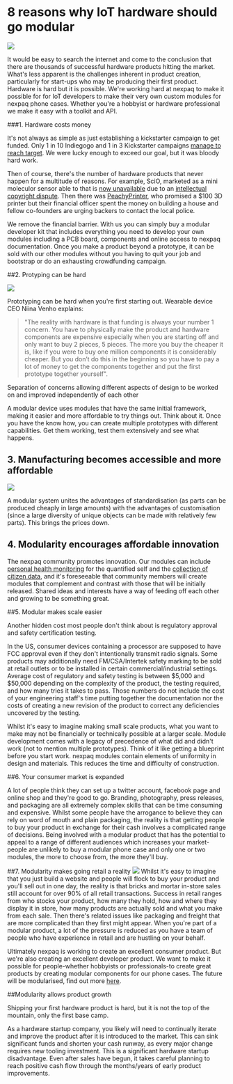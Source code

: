 
# 8 reasons why IoT hardware should go modular  
![](http://atravellingcook.com/wp-content/uploads/2016/08/baner_v4.jpg)


It would be easy to search the internet and come to the conclusion that there are thousands of successful hardware products hitting the market. What's less apparent is the challenges inherent in product creation, particularly for start-ups who may be producing their first product. Hardware is hard but it is possible. We're working hard at nexpaq to make it possible for for IoT developers to make their very own custom modules for nexpaq phone cases. Whether you're a hobbyist or hardware professional we make it easy with a toolkit and API. 


###1. Hardware costs money

It's not always as simple as just establishing a kickstarter campaign to get funded. Only 1 in 10 Indiegogo and 1 in 3 Kickstarter campaigns [manage to reach target](http://www.theverge.com/2013/8/7/4594824/less-than-10-percent-of-projects-on-indiegogo-get-fully-funded). We were lucky enough to exceed our goal, but it was bloody hard work. 

Then of course, there's the number of hardware products that never happen for a multitude of reasons. For example, SciO, marketed as a mini moleculor sensor able to that is [now unavailable](https://www.consumerphysics.com/myscio/scio/) due to an [intellectual copyright dispute](https://www.kickstarter.com/projects/903107259/scio-your-sixth-sense-a-pocket-molecular-sensor-fo). Then there was [PeachyPrinter](http://www.peachyprinter.com/), who promised a $100 3D printer but their financial officer spent the money on building a house and fellow co-founders are urging backers to contact the local police.

We remove the financial barrier. With us you can simply buy a modular developer kit that includes everything you need to develop your own modules including a PCB board, components and online access to nexpaq documentation. Once you make a product beyond a prototype, it can be sold with our other modules without you having to quit your job and bootstrap or do an exhausting crowdfunding campaign. 

##2. Protyping can be hard 

![](http://atravellingcook.com/wp-content/uploads/2016/08/20150430034454-IMG_0135.jpeg)

Prototyping can be hard when you're first starting out. Wearable device CEO Niina Venho explains: 

>"The reality with hardware is that funding is always your number 1 concern. You have to physically make the product and hardware components are expensive especially when you are starting off and only want to buy 2 pieces, 5 pieces. The more you buy the cheaper it is, like if you were to buy one million components it is considerably cheaper. But you don’t do this in the beginning so you have to pay a lot of money to get the components together and put the first prototype together yourself".

Separation of concerns allowing different aspects of design to be worked on and improved independently of each other

A modular device uses modules that have the same initial framework, making it easier and more affordable to try things out. Think about it. Once you have the know how, you can create multiple prototypes with different capabilities. Get them working, test them extensively and see what happens. 



## 3. Manufacturing becomes accessible and more affordable

![](http://atravellingcook.com/wp-content/uploads/2016/08/800px-Manufacturing_equipment_109.jpg)

A modular system unites the advantages of standardisation (as parts can be produced cheaply in large amounts) with the advantages of customisation (since a large diversity of unique objects can be made with relatively few parts). This brings the prices down. 


## 4. Modularity encourages affordable innovation

The nexpaq community promotes innovation. Our modules can include [personal health monitoring](https://nexpaq.com/news/connected-devices-bring-early-intervention-to-health-care/) for the quantified self and the [collection of citizen data](https://nexpaq.com/news/iot-and-citizen-data-the-first-step-in-eliminating-air-pollution/), and it's foreseeable that community members will create modules that complement and contrast with those that will be initially released. Shared ideas and interests have a way of feeding off each other and growing to be something great. 

##5. Modular makes scale easier

Another hidden cost most people don't think about is regulatory approval and safety certification testing. 

In the US, consumer devices containing a processor are supposed to have FCC approval even if they don't intentionally transmit radio signals. Some products may additionally need FM/CSA/Intertek safety marking to be sold at retail outlets or to be installed in certain commercial/industrial settings. Average cost of regulatory and safety testing is between $5,000 and $50,000 depending on the complexity of the product, the testing required, and how many tries it takes to pass. Those numbers do not include the cost of your engineering staff's time putting together the documentation nor the costs of creating a new revision of the product to correct any deficiencies uncovered by the testing.


Whilst it's easy to imagine making small scale products, what you want to make may not be financially or technically possible at a larger scale. Module development comes with a legacy of precedence of what did and didn't work (not to mention multiple prototypes). Think of it like getting a blueprint before you start work. nexpaq modules contain elements of uniformity in design and materials. This reduces the time and difficulty of construction. 


##6. Your consumer market is expanded 

A lot of people think they can set up a twitter account, facebook page and online shop and they're good to go. Branding, photography, press releases, and packaging are all extremely complex skills that can be time consuming and expensive. Whilst some people have the arrogance to believe they can rely on word of mouth and plain packaging, the reality is that getting people to buy your product in exchange for their cash involves a complicated range of decisions. Being involved with a modular product that has the potential to appeal to a range of different audiences which increases your market-people are unlikely to buy a modular phone case and only one or two modules, the more to choose from, the more they'll buy. 


##7. Modularity makes going retail a reality 
![](http://atravellingcook.com/wp-content/uploads/2016/08/800px-HornsbyDickSmith40.jpg)
Whilst it's easy to imagine that you just build a website and people will flock to buy your product and you'll sell out in one day, the reality is that bricks and mortar in-store sales still account for over 90% of all retail transactions. Success in retail ranges from who stocks your product, how many they hold, how and where they display it in store, how many products are actually sold and what you make from each sale. Then there's related issues like packaging and freight that are more complicated than they first might appear. When you're part of a modular product, a lot of the pressure is reduced as you have a team of people who have experience in retail and are hustling on your behalf. 

Ultimately nexpaq is working to create an excellent consumer product. But we're also creating an excellent developer product. We want to make it possible for people-whether hobbyists or professionals-to create great products by creating modular components for our phone cases. The future will be modularised, find out more [here](https://nexpaq.com/intro/).

##Modularity allows product growth

Shipping your first hardware product is hard, but it is not the top of the mountain, only the first base camp. 

As a hardware startup company, you likely will need to continually iterate and improve the product after it is introduced to the market. This can sink significant funds and shorten your cash runway, as every major change requires new tooling investment.  This is a significant hardware startup disadvantage.  Even after sales have begun, it takes careful planning to reach positive cash flow through the months/years of early product improvements.
